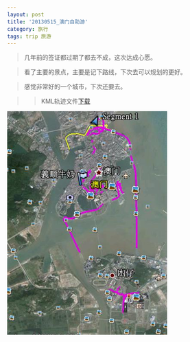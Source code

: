 ```yaml
---
layout: post
title: '20130515_澳门自助游'
category: 旅行
tags: trip 旅游
---
```


>几年前的签证都过期了都去不成，这次达成心愿。

>看了主要的景点，主要是记下路线，下次去可以规划的更好。

>感觉非常好的一个城市，下次还要去。

>>KML轨迹文件[下载](/assets/download/20130515_澳门_kml.zip)

![轨迹图](/assets/images/2013/20130515_澳门.JPG)
